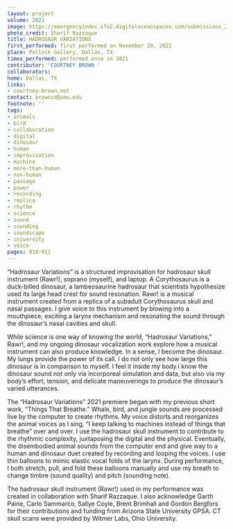 ```yaml
---
layout: project
volume: 2021
image: https://emergencyindex.sfo2.digitaloceanspaces.com/submissions_2021/images/sfo2.digitaloceanspaces.com/emergencyindex/submissions_2021/images/1666653830785_hadrosaur_variations_cbrown.tif
photo_credit: Sharif Razzaque
title: HADROSAUR VARIATIONS
first_performed: first performed on November 20, 2021
place: Pollock Gallery, Dallas, TX
times_performed: performed once in 2021
contributor: 'COURTNEY BROWN '
collaborators:
home: Dallas, TX
links:
- courtney-brown.net
contact: browncd@smu.edu
footnote: ''
tags:
- animals
- bird
- collaboration
- digital
- dinosaur
- human
- improvisation
- machine
- more-than-human
- non-human
- passage
- power
- recording
- replica
- rhythm
- science
- sound
- sounding
- soundscape
- university
- voice
pages: 910-911
---
```


“Hadrosaur Variations” is a structured improvisation for hadrosaur skull instrument (Rawr!), soprano (myself), and laptop. A Corythosaurus is a duck-billed dinosaur, a lambeosaurine hadrosaur that scientists hypothesize used its large head crest for sound resonation. Rawr! is a musical instrument created from a replica of a subadult Corythosaurus skull and nasal passages. I give voice to this instrument by blowing into a mouthpiece, exciting a larynx mechanism and resonating the sound through the dinosaur’s nasal cavities and skull. 

While science is one way of knowing the world, “Hadrosaur Variations,” Rawr!, and my ongoing dinosaur vocalization work explore how a musical instrument can also produce knowledge. In a sense, I become the dinosaur. My lungs provide the power of its call. I do not only see how large this dinosaur is in comparison to myself. I feel it inside my body.I know the dinosaur sound not only via incorporeal simulation and data, but also via my body’s effort, tension, and delicate maneuverings to produce the dinosaur’s varied utterances.

The “Hadrosaur Variations” 2021 premiere began with my previous short work, “Things That Breathe.” Whale, bird, and jungle sounds are processed live by the computer to create rhythms. My voice distorts and reorganizes the animal voices as I sing, “I keep talking to machines instead of things that breathe” over and over. I use the hadrosaur skull instrument to contribute to the rhythmic complexity, juxtaposing the digital and the physical. Eventually, the disembodied animal sounds from the computer end and give way to a human and dinosaur duet created by recording and looping the voices. I use thin balloons to mimic elastic vocal folds of the larynx. During performance, I both stretch, pull, and fold these balloons manually and use my breath to change timbre (sound quality) and pitch (sounding note).

The hadrosaur skull instrument (Rawr!) used in my performance was created in collaboration with Sharif Razzaque. I also acknowledge Garth Paine, Carlo Sammarco, Sallye Coyle, Brent Brimhall and Gordon Bergfors for their contributions and funding from Arizona State University GPSA. CT skull scans were provided by Witmer Labs, Ohio University. 